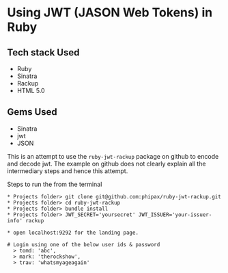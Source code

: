 Using JWT (JASON Web Tokens) in Ruby
====================================

Tech stack Used
---------------
  - Ruby
  - Sinatra
  - Rackup
  - HTML 5.0

Gems Used
---------
 - Sinatra
 - jwt
 - JSON

This is an attempt to use the ```ruby-jwt-rackup``` package on github to encode and decode
jwt. The example on github does not clearly explain all the intermediary steps and hence
this attempt.

Steps to run the from the terminal

```
* Projects folder> git clone git@github.com:phipax/ruby-jwt-rackup.git
* Projects folder> cd ruby-jwt-rackup
* Projects folder> bundle install
* Projects folder> JWT_SECRET='yoursecret' JWT_ISSUER='your-issuer-info' rackup

* open localhost:9292 for the landing page.

# Login using one of the below user ids & password
  > tomd: 'abc',
  > mark: 'therockshow',
  > trav: 'whatsmyageagain'
```
